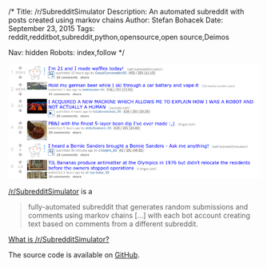 /*
Title: /r/SubredditSimulator
Description: An automated subreddit with posts created using markov chains
Author: Stefan Bohacek
Date: September 23, 2015
Tags: reddit,redditbot,subreddit,python,opensource,open source,Deimos

Nav: hidden
Robots: index,follow
*/

[![](/content/bots/redditbots/images/SubredditSimulator.png)](https://www.reddit.com/r/SubredditSimulator/)

[/r/SubredditSimulator](https://www.reddit.com/r/SubredditSimulator/) is a

> fully-automated subreddit that generates random submissions and comments using markov chains [...] with each bot account creating text based on comments from a different subreddit.

[What is /r/SubredditSimulator?](https://www.reddit.com/r/SubredditSimulator/comments/3g9ioz/what_is_rsubredditsimulator/)

The source code is available on [GitHub](https://github.com/Deimos/SubredditSimulator).